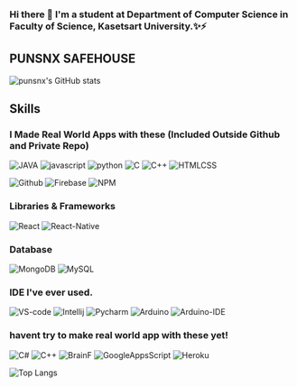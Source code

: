 ### Hi there 👋 I'm a student at Department of Computer Science in Faculty of Science, Kasetsart University.✨⚡

<!--
**punsnx/punsnx** is a ✨ _special_ ✨ repository because its `README.md` (this file) appears on your GitHub profile.

Here are some ideas to get you started:

- 🔭 I’m currently working on ...
- 🌱 I’m currently learning ...
- 👯 I’m looking to collaborate on ...
- 🤔 I’m looking for help with ...
- 💬 Ask me about ...
- 📫 How to reach me: ...
- 😄 Pronouns: ...
- ⚡ Fun fact: ...
-->
## PUNSNX SAFEHOUSE
![punsnx's GitHub stats](https://github-readme-stats.vercel.app/api?username=punsnx&show_icons=true&theme=radical)

## Skills
### I Made Real World Apps with these (Included Outside Github and Private Repo)
  ![JAVA](https://img.shields.io/badge/Code-JAVA-red)
  ![javascript](https://img.shields.io/badge/Code-JS-yellow)
  ![python](https://img.shields.io/badge/Code-Python-green)
  ![C](https://img.shields.io/badge/Code-C-aqua)
  ![C++](https://img.shields.io/badge/Code-C++-aqua)
  ![HTMLCSS](https://img.shields.io/badge/Code-HTML&CSS-red)
  
  ![Github](https://img.shields.io/badge/Tool-Github-white)
  ![Firebase](https://img.shields.io/badge/DB-Firebase-orange)
  ![NPM](https://img.shields.io/badge/Tool-NPM-orange)
  
### Libraries & Frameworks
  ![React](https://img.shields.io/badge/Code-React-darkblue)
  ![React-Native](https://img.shields.io/badge/Code-ReactNative-blue)
  
### Database
  ![MongoDB](https://img.shields.io/badge/MongoDB-%234ea94b.svg?style=for-the-badge&logo=mongodb&logoColor=white)
  ![MySQL](https://img.shields.io/badge/mysql-%2300f.svg?style=for-the-badge&logo=mysql&logoColor=white)
  
### IDE I've ever used.
  ![VS-code](https://img.shields.io/badge/Tool-VScode-blue)
  ![Intellij](https://img.shields.io/badge/Tool-Intellij-purple)
  ![Pycharm](https://img.shields.io/badge/Tool-Pycharm-yellow)
  ![Arduino](https://img.shields.io/badge/Make-Arduino-Green)
  ![Arduino-IDE](https://img.shields.io/badge/Tool-Pycharm-green)
  
### havent try to make real world app with these yet!
  ![C#](https://img.shields.io/badge/Code-CSharp-yellow)
  ![C++](https://img.shields.io/badge/Code-C++-yellow)
  ![BrainF](https://img.shields.io/badge/Code-BrainF-darkgreen)
  ![GoogleAppsScript](https://img.shields.io/badge/Code-GoogleAppScript-Green)
  ![Heroku](https://img.shields.io/badge/Tool-Heroku-purple)

![Top Langs](https://github-readme-stats.vercel.app/api/top-langs/?username=punsnx&layout=compact)
